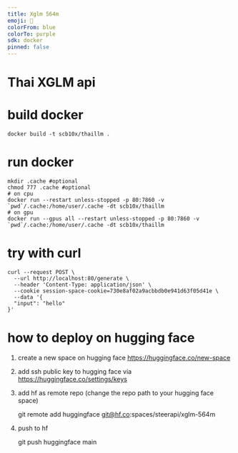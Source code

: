 ```yaml
---
title: Xglm 564m
emoji: 🦀
colorFrom: blue
colorTo: purple
sdk: docker
pinned: false
---
```


# Thai XGLM api

# build docker

    docker build -t scb10x/thaillm .

# run docker

    mkdir .cache #optional
    chmod 777 .cache #optional
    # on cpu
    docker run --restart unless-stopped -p 80:7860 -v `pwd`/.cache:/home/user/.cache -dt scb10x/thaillm
    # on gpu
    docker run --gpus all --restart unless-stopped -p 80:7860 -v `pwd`/.cache:/home/user/.cache -dt scb10x/thaillm

# try with curl

    curl --request POST \
      --url http://localhost:80/generate \
      --header 'Content-Type: application/json' \
      --cookie session-space-cookie=730e8af02a9acbbdb0e941d63f05d41e \
      --data '{
      "input": "hello"
    }'

# how to deploy on hugging face
1. create a new space on hugging face https://huggingface.co/new-space
2. add ssh public key to hugging face via https://huggingface.co/settings/keys
3. add hf as remote repo (change the repo path to your hugging face space)

    git remote add huggingface git@hf.co:spaces/steerapi/xglm-564m

4. push to hf

    git push huggingface main
